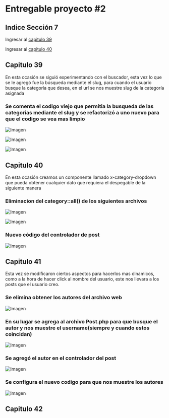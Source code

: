 # Entregable proyecto #2

## Indice Sección 7


 Ingresar al [capitulo 39](#capitulo-39)

 Ingresar al [capitulo 40](#capitulo-40)



 ## Capitulo 39

 En esta ocasión se siguió experimentando con el buscador, esta vez lo que se le agregó fue la búsqueda mediante el slug, para cuando el usuario busque la categoría que desea, en el url se nos muestre slug de la categoría asignada

 ### Se comenta el codigo viejo que permitia la busqueda de las categorias mediante el slug y se refactorizó a uno nuevo para que el codigo se vea mas limpio

 ![Imagen](../Section7/images/video39/imagen1.PNG  "Código")

 ![Imagen](../Section7/images/video39/imagen2.PNG  "Código")

 ![Imagen](../Section7/images/video39/imagen3.PNG  "Código")


## Capitulo 40

En esta ocasión creamos un componente llamado x-category-dropdown que pueda obtener cualquier dato que requiera el despegable de la siguiente manera

### Eliminacion del category::all() de los siguientes archivos

![Imagen](../Section7/images/video40/imagen4.PNG  "Código")

![Imagen](../Section7/images/video40/imagen5.PNG  "Código")

### Nuevo código del controlador de post 

![Imagen](../Section7/images/video40/imagen6.PNG  "Código")


## Capitulo 41

Esta vez se modificaron ciertos aspectos para hacerlos mas dinamicos, como a la hora de hacer click al nombre del usuario, este nos llevara a los posts que el usuario creo.

### Se elimina obtener los autores del archivo web

![Imagen](../Section7/images/video41/imagen8.PNG  "Código")

### En su lugar se agrega al archivo Post.php para que busque el autor y nos muestre el username(siempre y cuando estos coincidan)

![Imagen](../Section7/images/video41/imagen9.PNG  "Código")

### Se agregó el autor en el controlador del post

![Imagen](../Section7/images/video41/imagen10.PNG  "Código")

### Se configura el nuevo codigo para que nos muestre los autores

![Imagen](../Section7/images/video41/imagen11.PNG  "Código")


## Capitulo 42

 

